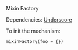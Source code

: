 Mixin Factory

Dependencies: [Underscore](http://underscorejs.org)

To init the mechanism:

```
mixinFactory(foo = {})
```